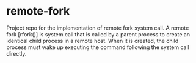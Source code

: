 # remote-fork
Project repo for the implementation of remote fork system call. A remote fork [rfork()] is system call that is called by a parent process to create an identical child process in a remote host. When it is created, the child process must wake up executing the command following the system call directly.
